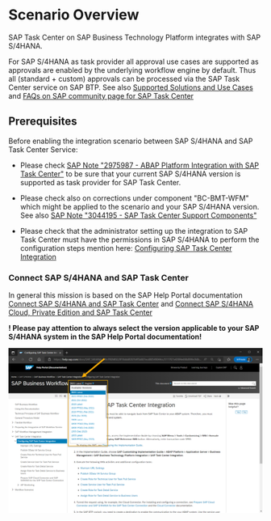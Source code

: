 # Scenario Overview


SAP Task Center on SAP Business Technology Platform integrates with SAP S/4HANA.

For SAP S/4HANA as task provider all approval use cases are supported as approvals are enabled by the underlying workflow engine by default. Thus all (standard + custom) approvals can be processed via the SAP Task Center service on SAP BTP. See also [Supported Solutions and Use Cases](https://help.sap.com/docs/TASK_CENTER/08cbda59b4954e93abb2ec85f1db399d/758209c5763840b3bce63327a02debbb.html) and [FAQs on SAP community page for SAP Task Center ](https://community.sap.com/topics/task-center/faq)
## Prerequisites
Before enabling the integration scenario between SAP S/4HANA and SAP Task Center Service:

* Please check [SAP Note "2975987 - ABAP Platform Integration with SAP Task Center"](https://launchpad.support.sap.com/#/notes/2975987) to be sure that your current SAP S/4HANA version is supported as task provider for SAP Task Center.

* Please check also on corrections under component "BC-BMT-WFM" which might be applied to the scenario and your SAP S/4HANA version. See also [SAP Note "3044195 - SAP Task Center Support Components"](https://launchpad.support.sap.com/#/notes/3044195)

* Please check that the administrator setting up the integration to SAP Task Center must have the permissions in SAP S/4HANA to perform the configuration steps mention here: [Configuring SAP Task Center Integration](https://help.sap.com/docs/SAP_S4HANA_ON-PREMISE/0f18dddf28764f5b807ecd80549044cc/5117f21ef28f4e698d99fe3fdbc1be2a.html?version=latest)
### Connect SAP S/4HANA and SAP Task Center

In general this mission is based on the SAP Help Portal documentation [Connect SAP S/4HANA and SAP Task Center](https://help.sap.com/docs/TASK_CENTER/08cbda59b4954e93abb2ec85f1db399d/143af9bb452f4aa5a9980035d9edee5b.html) and [Connect SAP S/4HANA Cloud, Private Edition and SAP Task Center](https://help.sap.com/docs/TASK_CENTER/08cbda59b4954e93abb2ec85f1db399d/50ce13335bb4404cb0eddebb37de0855.html?version=Cloud)

**! Please pay attention to always select the version applicable to your SAP S/4HANA system in the SAP Help Portal documentation!**

![SAP Help - Version selection](images/s4h_sap-help-business-workflow_sap-help_version_selection.png)
